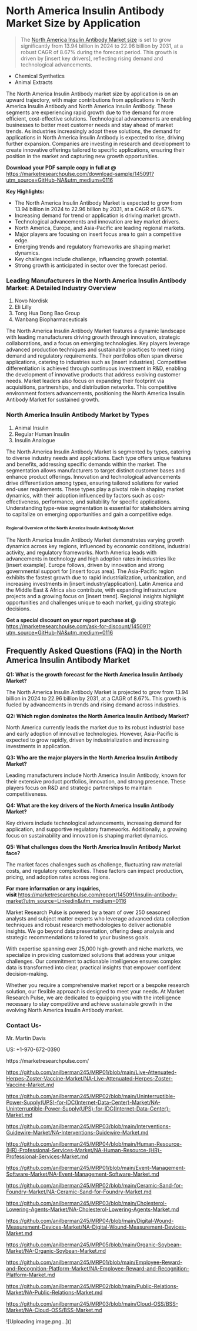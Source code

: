 <h1>North America Insulin Antibody Market&nbsp;Size by Application</h1><blockquote><p>The <a href="https://marketresearchpulse.com/download-sample/145091?utm_source=GitHub-NA&amp;utm_medium=0116">North America Insulin Antibody Market size</a> is set to grow significantly from 13.94 billion in 2024 to 22.96 billion by 2031, at a robust CAGR of 8.67% during the forecast period. This growth is driven by [insert key drivers], reflecting rising demand and technological advancements.</p></blockquote><ul><li>Chemical Synthetics<li> Animal Extracts</li></ul><p>The North America Insulin Antibody market size by application is on an upward trajectory, with major contributions from applications in North America Insulin Antibody and North America Insulin Antibody. These segments are experiencing rapid growth due to the demand for more efficient, cost-effective solutions. Technological advancements are enabling businesses to better meet customer needs and stay ahead of market trends. As industries increasingly adopt these solutions, the demand for applications in North America Insulin Antibody is expected to rise, driving further expansion. Companies are investing in research and development to create innovative offerings tailored to specific applications, ensuring their position in the market and capturing new growth opportunities.</p><p><strong>Download your PDF sample copy in full at @ </strong><a href="https://marketresearchpulse.com/download-sample/145091?utm_source=GitHub-NA&amp;utm_medium=0116">https://marketresearchpulse.com/download-sample/145091?utm_source=GitHub-NA&amp;utm_medium=0116</a></p><p><strong>Key Highlights: </strong></p><ul><li>The North America Insulin Antibody Market is expected to grow from 13.94 billion in 2024 to 22.96 billion by 2031, at a CAGR of 8.67%.</li><li>Increasing demand for trend or application is driving market growth.</li><li>Technological advancements and innovation are key market drivers.</li><li>North America, Europe, and Asia-Pacific are leading regional markets.</li><li>Major players are focusing on insert focus area to gain a competitive edge.</li><li>Emerging trends and regulatory frameworks are shaping market dynamics.</li><li>Key challenges include challenge, influencing growth potential.</li><li>Strong growth is anticipated in sector over the forecast period.</li></ul><h3>Leading Manufacturers in the North America Insulin Antibody Market: A Detailed Industry Overview</h3><ol><li>Novo Nordisk</li><li>Eli Lilly</li><li>Tong Hua Dong Bao Group</li><li>Wanbang Biopharmaceuticals</li></ol><div class="flex max-w-full flex-col flex-grow"><div class="min-h-8 text-message flex w-full flex-col items-end gap-2 whitespace-normal break-words [.text-message+&amp;]:mt-5" dir="auto" data-message-author-role="assistant" data-message-id="fd8432e4-4910-450d-b182-61b7bfb0a01f" data-message-model-slug="gpt-4o"><div class="flex w-full flex-col gap-1 empty:hidden first:pt-[3px]"><div class="markdown prose w-full break-words dark:prose-invert light"><p>The North America Insulin Antibody Market features a dynamic landscape with leading manufacturers driving growth through innovation, strategic collaborations, and a focus on emerging technologies. Key players leverage advanced production techniques and sustainable practices to meet rising demand and regulatory requirements. Their portfolios often span diverse applications, catering to industries such as [insert industries]. Competitive differentiation is achieved through continuous investment in R&amp;D, enabling the development of innovative products that address evolving customer needs. Market leaders also focus on expanding their footprint via acquisitions, partnerships, and distribution networks. This competitive environment fosters advancements, positioning the North America Insulin Antibody Market for sustained growth.</p></div></div></div></div><h3>North America Insulin Antibody Market by Types</h3><ol><li>Animal Insulin<li> Regular Human Insulin<li> Insulin Analogue</li></ol><div class="flex max-w-full flex-col flex-grow"><div class="min-h-8 text-message flex w-full flex-col items-end gap-2 whitespace-normal break-words [.text-message+&amp;]:mt-5" dir="auto" data-message-author-role="assistant" data-message-id="084470be-0bb7-4664-bddf-5156b4f41249" data-message-model-slug="gpt-4o-mini"><div class="flex w-full flex-col gap-1 empty:hidden first:pt-[3px]"><div class="markdown prose w-full break-words dark:prose-invert light"><p>The North America Insulin Antibody Market is segmented by types, catering to diverse industry needs and applications. Each type offers unique features and benefits, addressing specific demands within the market. The segmentation allows manufacturers to target distinct customer bases and enhance product offerings. Innovation and technological advancements drive differentiation among types, ensuring tailored solutions for varied end-user requirements. These types play a pivotal role in shaping market dynamics, with their adoption influenced by factors such as cost-effectiveness, performance, and suitability for specific applications. Understanding type-wise segmentation is essential for stakeholders aiming to capitalize on emerging opportunities and gain a competitive edge.</p></div></div></div></div><h3><span style="font-size: 11px;">Regional Overview of the North America Insulin Antibody Market</span></h3><div class="flex max-w-full flex-col flex-grow"><div class="min-h-8 text-message flex w-full flex-col items-end gap-2 whitespace-normal break-words [.text-message+&amp;]:mt-5" dir="auto" data-message-author-role="assistant" data-message-id="e9038762-ce64-4e30-91c9-9bd413514231" data-message-model-slug="gpt-4o-mini"><div class="flex w-full flex-col gap-1 empty:hidden first:pt-[3px]"><div class="markdown prose w-full break-words dark:prose-invert light"><p>The North America Insulin Antibody Market demonstrates varying growth dynamics across key regions, influenced by economic conditions, industrial activity, and regulatory frameworks. North America leads with advancements in technology and high adoption rates in industries like [insert example]. Europe follows, driven by innovation and strong governmental support for [insert focus area]. The Asia-Pacific region exhibits the fastest growth due to rapid industrialization, urbanization, and increasing investments in [insert industry/application]. Latin America and the Middle East &amp; Africa also contribute, with expanding infrastructure projects and a growing focus on [insert trend]. Regional insights highlight opportunities and challenges unique to each market, guiding strategic decisions.</p></div></div></div></div><p><strong>Get a special discount on your report purchase at @ </strong><a href="https://marketresearchpulse.com/ask-for-discount/145091?utm_source=GitHub-NA&amp;utm_medium=0116">https://marketresearchpulse.com/ask-for-discount/145091?utm_source=GitHub-NA&amp;utm_medium=0116</a></p><h2>Frequently Asked Questions (FAQ) in the North America Insulin Antibody Market</h2><p><strong>Q1: What is the growth forecast for the North America Insulin Antibody Market?</strong></p><p>The North America Insulin Antibody Market is projected to grow from 13.94 billion in 2024 to 22.96 billion by 2031, at a CAGR of 8.67%. This growth is fueled by advancements in trends and rising demand across industries.</p><p><strong>Q2: Which region dominates the North America Insulin Antibody Market?</strong></p><p>North America currently leads the market due to its robust industrial base and early adoption of innovative technologies. However, Asia-Pacific is expected to grow rapidly, driven by industrialization and increasing investments in application.</p><p><strong>Q3: Who are the major players in the North America Insulin Antibody Market?</strong></p><p>Leading manufacturers include North America Insulin Antibody, known for their extensive product portfolios, innovation, and strong presence. These players focus on R&amp;D and strategic partnerships to maintain competitiveness.</p><p><strong>Q4: What are the key drivers of the North America Insulin Antibody Market?</strong></p><p>Key drivers include technological advancements, increasing demand for application, and supportive regulatory frameworks. Additionally, a growing focus on sustainability and innovation is shaping market dynamics.</p><p><strong>Q5: What challenges does the North America Insulin Antibody Market face?</strong></p><p>The market faces challenges such as challenge, fluctuating raw material costs, and regulatory complexities. These factors can impact production, pricing, and adoption rates across regions.</p><p><strong>For more information or any inquiries, visit&nbsp;</strong><a href="https://marketresearchpulse.com/report/145091/insulin-antibody-market?utm_source=Linkedin&utm_medium=0116">https://marketresearchpulse.com/report/145091/insulin-antibody-market?utm_source=Linkedin&utm_medium=0116</a></p><p>Market Research Pulse is powered by a team of over 250 seasoned analysts and subject matter experts who leverage advanced data collection techniques and robust research methodologies to deliver actionable insights. We go beyond data presentation, offering deep analysis and strategic recommendations tailored to your business goals.</p><p>With expertise spanning over 25,000 high-growth and niche markets, we specialize in providing customized solutions that address your unique challenges. Our commitment to actionable intelligence ensures complex data is transformed into clear, practical insights that empower confident decision-making.</p><p>Whether you require a comprehensive market report or a bespoke research solution, our flexible approach is designed to meet your needs. At Market Research Pulse, we are dedicated to equipping you with the intelligence necessary to stay competitive and achieve sustainable growth in the evolving North America Insulin Antibody market.</p><h3><strong>Contact Us-</strong></h3><p>Mr. Martin Davis</p><p>US: +1-970-672-0390</p><p>https://marketresearchpulse.com/</p><p><a href="https://github.com/anilberman245/MRP01/blob/main/Live-Attenuated-Herpes-Zoster-Vaccine-Market/NA-Live-Attenuated-Herpes-Zoster-Vaccine-Market.md">https://github.com/anilberman245/MRP01/blob/main/Live-Attenuated-Herpes-Zoster-Vaccine-Market/NA-Live-Attenuated-Herpes-Zoster-Vaccine-Market.md</a></p><p><a href="https://github.com/anilberman245/MRP02/blob/main/Uninterruptible-Power-Supply(UPS)-for-IDC(Internet-Data-Center)-Market/NA-Uninterruptible-Power-Supply(UPS)-for-IDC(Internet-Data-Center)-Market.md">https://github.com/anilberman245/MRP02/blob/main/Uninterruptible-Power-Supply(UPS)-for-IDC(Internet-Data-Center)-Market/NA-Uninterruptible-Power-Supply(UPS)-for-IDC(Internet-Data-Center)-Market.md</a></p><p><a href="https://github.com/anilberman245/MRP03/blob/main/Interventions-Guidewire-Market/NA-Interventions-Guidewire-Market.md">https://github.com/anilberman245/MRP03/blob/main/Interventions-Guidewire-Market/NA-Interventions-Guidewire-Market.md</a></p><p><a href="https://github.com/anilberman245/MRP04/blob/main/Human-Resource-(HR)-Professional-Services-Market/NA-Human-Resource-(HR)-Professional-Services-Market.md">https://github.com/anilberman245/MRP04/blob/main/Human-Resource-(HR)-Professional-Services-Market/NA-Human-Resource-(HR)-Professional-Services-Market.md</a></p><p><a href="https://github.com/anilberman245/MRP01/blob/main/Event-Management-Software-Market/NA-Event-Management-Software-Market.md">https://github.com/anilberman245/MRP01/blob/main/Event-Management-Software-Market/NA-Event-Management-Software-Market.md</a></p><p><a href="https://github.com/anilberman245/MRP02/blob/main/Ceramic-Sand-for-Foundry-Market/NA-Ceramic-Sand-for-Foundry-Market.md">https://github.com/anilberman245/MRP02/blob/main/Ceramic-Sand-for-Foundry-Market/NA-Ceramic-Sand-for-Foundry-Market.md</a></p><p><a href="https://github.com/anilberman245/MRP03/blob/main/Cholesterol-Lowering-Agents-Market/NA-Cholesterol-Lowering-Agents-Market.md">https://github.com/anilberman245/MRP03/blob/main/Cholesterol-Lowering-Agents-Market/NA-Cholesterol-Lowering-Agents-Market.md</a></p><p><a href="https://github.com/anilberman245/MRP04/blob/main/Digital-Wound-Measurement-Devices-Market/NA-Digital-Wound-Measurement-Devices-Market.md">https://github.com/anilberman245/MRP04/blob/main/Digital-Wound-Measurement-Devices-Market/NA-Digital-Wound-Measurement-Devices-Market.md</a></p><p><a href="https://github.com/anilberman245/MRP05/blob/main/Organic-Soybean-Market/NA-Organic-Soybean-Market.md">https://github.com/anilberman245/MRP05/blob/main/Organic-Soybean-Market/NA-Organic-Soybean-Market.md</a></p><p><a href="https://github.com/anilberman245/MRP01/blob/main/Employee-Reward-and-Recognition-Platform-Market/NA-Employee-Reward-and-Recognition-Platform-Market.md">https://github.com/anilberman245/MRP01/blob/main/Employee-Reward-and-Recognition-Platform-Market/NA-Employee-Reward-and-Recognition-Platform-Market.md</a></p><p><a href="https://github.com/anilberman245/MRP02/blob/main/Public-Relations-Market/NA-Public-Relations-Market.md">https://github.com/anilberman245/MRP02/blob/main/Public-Relations-Market/NA-Public-Relations-Market.md</a></p><p><a href="https://github.com/anilberman245/MRP03/blob/main/Cloud-OSS/BSS-Market/NA-Cloud-OSS/BSS-Market.md">https://github.com/anilberman245/MRP03/blob/main/Cloud-OSS/BSS-Market/NA-Cloud-OSS/BSS-Market.md</a></p>
![Uploading image.png…]()
